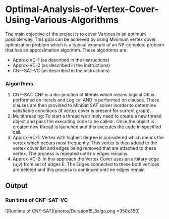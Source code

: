 # Optimal-Analysis-of-Vertex-Cover-Using-Various-Algorithms

The main objective of the project is to cover Vertices in an optimum possible way. This
goal can be achieved by using Minimum vertex cover optimization problem which is a typical example of an NP-complete problem that has an approximation algorithm. 
These algorithms are: 
- Approx-VC-1 (as described in the instructions)
- Approx-VC-2 (as described in the instructions)
- CNF-SAT-VC (as described in the instructions)

### Algorithms
1. CNF-SAT: 
CNF is a dis-junction of literals which means logical OR is performed on literals and
Logical AND is performed on clauses. These clauses are then provided to MiniSat SAT
solver inorder to determine satisfiable conditions (if vertex cover is present for current
graph). 
2. Multithreading: 
To start a thread we simply need to create a new thread object and pass the executing code to be called . Once the object is created new thread is launched and this executes the code in specified call. 
3. Approx-VC-1: 
Vertex with highest degree is considered which means the vertex which occurs most frequently. This vertex is then added to the vertex cover list and edges being removed that are attached to these vertex. The process is repeated until no edges remains. 
4. Approx-VC-2: 
In this approach the Vertex Cover uses an arbitary edge (u,v) from set of edges E. The Edges connected to these both vertices are deleted and this process is continued until no edges remain 


## Output 

### Run time of CNF-SAT-VC
![Runtime of CNF-SAT](photos/Duration15_3algo.png =350x350)




